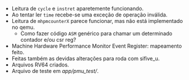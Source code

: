 - Leitura de `cycle` e `instret` aparetemente funcionando.
- Ao tentar ler `time` recebe-se uma exceção de operação inválida.
- Leitura de `mhpmcounterX` parece funcionar, mas não está implementado no qemu.
  - Como fazer código `ASM` genérico para chamar um determinado contador e/ou csr reg?
- Machine Hardware Performance Monitor Event Register: mapeamento feito.
- Feitas também as devidas alterações para roda com sifive_u.
- Arquivos RV64 criados.
- Arquivo de teste em _app/pmu_test/_.